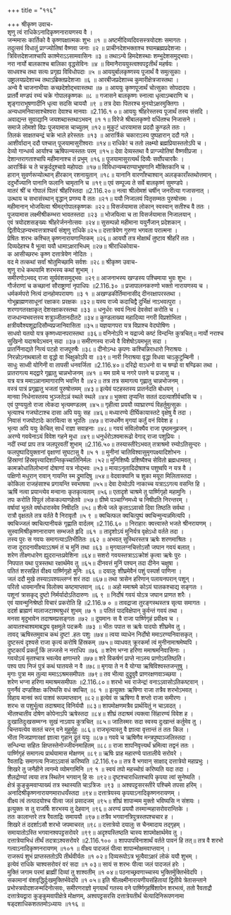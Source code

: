 +++
title = "११६"

+++
श्रीकृष्ण उवाच-  
शृणु त्वं राधिकेऽनादिकृष्णनारायणस्य वै ।  
जन्ममासः कार्तिको वै कृष्णपक्षात्मकः शुभः ॥१ ॥
अष्टमीदिव्यदिवसस्त्रयोदशः समागतः ।  
तदुत्सवं विधातुं प्राग्ज्योतिषां वैष्णवा जनाः ॥२ ॥
प्राचीनदेशभक्ताश्च श्यामब्रह्मप्रदेशजाः ।  
त्रिवित्तदेशजाश्चापि काश्मेराऽऽसामवासिनः ॥३ ॥
तथाऽन्ये हिमदेशस्थाः शम्भुदेशसमुद्भवाः।  
नरा नार्यो बालकाश्च बालिका वृद्धसेविनः ॥४ ॥
विमानैराययुस्त्वश्वपट्टतीर्थं महर्षयः ।  
साधवश्च तथा सत्यः प्रगृह्य विविधोपदाः ॥५ ॥
आययुर्बालकृष्णस्य पूजार्थं वै समुत्सुकाः ।  
उष्ट्रालयप्रदेशाच्च तथाऽब्रिक्तप्रदेशजाः ॥६ ॥
आरबीजप्रदेशाच्च कुमारीक्षेत्रजास्तथा ।  
अन्ये वै चाजनाभीयाः कच्छदेशोद्भवास्तथा ॥७ ॥
आययुः कृष्णपूजार्थं चोत्सुकाः सोपदादयः ।  
प्रातर्वै मण्डपं रम्यं चक्रे गोपालकृष्णकः ॥८ ॥
गजासने बालकृष्णः स्नात्वा धृत्वाऽम्बराणि च ।  
शृङ्गाराभूषणादीनि धृत्वा सदसि चाययौ ॥९ ॥
तत्र देवाः पितरश्च मुनयोऽक्षरमुक्तिगाः ।  
अन्यधामनिवासाश्चेश्वरा देवाश्च मानवाः ॥2.116.१ ०॥
आययुः श्रीहरेस्तस्य पूजार्थं तस्य संसदि ।  
अवाद्यन्त सुवाद्यानि जयशब्दास्तथाऽभवन् ॥१ १॥
विरेजे श्रीबालकृष्णो वर्धितश्च निजासने ।  
समाजे लोमशो विप्रः पूजयामास चाच्युतम् ॥१२॥
मुकुटं धारयामास प्रददौ कुण्डले ततः ।  
तिलकं साक्षतचन्द्रं चक्रे भाले हरेस्ततः ॥१३ ॥
आरार्त्रिकं चकाराऽस्य पुष्पहारान् ददौ गले ।  
आशीर्वादान् ददौ पश्चात् पूजयामासुरीश्वराः ॥१४॥
राधिके! च ततो लक्ष्म्यो ब्रह्मप्रियास्ततोऽपि च ।  
देव्यो गान्धर्व्य आर्याश्च ऋषिपत्न्यस्ततः परम् ॥१५॥
देवा देव्यस्तथा वै प्राग्ज्योतिषां वैष्णवीप्रजा ।  
देशान्तरागताश्चापि महीमानाश्च तं प्रभुम् ॥१६॥
पूजयामासुरत्यर्थं दिव्यैः सर्वोपचारकैः ।  
आरार्त्रिकं च ते चक्रुर्ददुश्चाग्रे महोपदाः ॥१७॥
विविधान्यम्बराण्याभूषणानि मौक्तिकानि च ।  
हारान् सुवर्णरूप्योत्थान् हीरकान् रशनायुतान् ॥१८॥
यानानि वारणाँश्चाश्वान् अलङ्काराँस्तथोत्तमान् ।  
ददुर्भोज्यानि पानानि फलानि चामृतानि च ॥१९॥
एवं सम्पूज्य ते सर्वे बालकृष्णं सुमण्डपे ।  
मातरं श्रीं च गोपालं पितरं श्रीहरिस्तदा ॥2.116.२०॥
नत्वा श्रीलोमशं चर्षीन् जनरीत्या गजासनात् ।  
उत्थाय च सभासंस्थान् वृद्धान् प्रणम्य वै ततः ॥२१॥
ययौ निजालयं पितृसम्मतः पुरुषोत्तमः ।  
महीमानान् भोजयित्वा श्रीमद्गोपालकृष्णकः ॥२२॥
विसर्जयामास लोकान् स्वस्वान् सतीश्च वै ततः ।  
पूजयामास लक्ष्मीश्रीकम्भरा भावतस्तदा ॥२३ ॥
भोजयित्वा च ता विसर्जयामास निजालयान् ।  
एवं त्रयोदशसङ्ख्यः श्रीहरेर्जननोत्सवः ॥२४॥
सुसम्पन्नो महीमाना ययुर्नैजान् प्रदेशकान् ।  
द्वितीयेऽह्न्यभवत्तत्राश्चर्यं संशृणु राधिके॥२५॥
दत्तात्रेयेण गुरुणा भगवता परात्मना ।  
प्रेषितः शरभः कश्चित् कृष्णनारायणान्तिकम् ॥२६॥
आययौ तत्र मोक्षार्थं तुष्टाव श्रीहरिं ततः ।  
दिव्यदेहश्च वै भूत्वा ययौ धामाऽक्षराभिधम् ॥२७॥
श्रीराधिकोवाच-  
क आसीच्छरभः कृष्ण दत्तात्रेयेण नोदितः ।  
वद मे तत्कथां सर्वां श्रोतुमिच्छामि सर्वशः ॥२८॥
श्रीकृष्ण उवाच-  
शृणु राधे कथयामि शरभस्य कथां शुभाम् ।  
समीरणोऽभवद् राजा सूर्यवंशसमुद्भवः ॥२९॥
आजनाभस्य खण्डस्य पश्चिमाया भुवः शुभः ।  
गौर्जराणां च कच्छानां सौराष्ट्राणां नृपाधिपः ॥2.116.३० ॥
प्रजापालनकरुणो भक्तो नारायणस्य च ।  
धर्मकर्मपरो नित्यं दानहोमपरायणः ॥३ १ ॥
अखण्डकीर्तिमानासीद् दीनरक्षापरस्तथा ।  
गोभूब्राह्मणसाधूनां रक्षाकरः प्ररक्षकः ॥३२॥
यस्य राज्ये कदाचिद्वै दुर्भिक्षं नाऽभवत्पुरा ।  
शरणागतरक्षाकृत् देशरक्षाकरस्तथा ॥३३ ॥
धनुर्धरः स्वयं नित्यं देवसेवां करोति च ।  
राजधान्यभवत्तस्य शत्रुञ्जीतानदीतटे ॥३४॥
कुण्डलाख्या महादिव्या नगरी विप्रशोभिता ।  
क्षत्रीयवैश्यशूद्रादिसौम्यप्रजानिवासिता ॥३५॥
यज्ञयागपरा यत्र विप्राश्च वेदघोषिणः ।  
साधवो यतयो यत्र कृष्णध्यानपरास्तथा ॥३६॥
वनिनोऽपि न यद्राज्ये कष्टं विन्दन्ति कुत्रचित्॥
नार्यो नराश्च सुखिनो यदाश्रयेऽभवन् सदा ॥३७॥
समीरणस्य राज्ये वै विशेषोऽयमभूत् सदा ।  
प्रातर्निनाद्यते नित्यं पटहो राजपूरुषैः ॥३८॥
दीनोऽन्धः कृपणः कश्चिन्निराधारो निराश्रयः ।  
निरन्नोऽनाथबालो वा वृद्धो वा भिक्षुकोऽपि वा ॥३९॥
नारी निराश्रया वृद्धा विधवा चाऽकुटुम्बिनी ।  
साधुः साध्वी योगिनी वा तापसी धनवर्जिता ॥2.116.४०॥
दरिद्रो वाऽधनो वा च षण्ढो वा षण्ढिका तथा ।  
प्रातरागत्य मद्द्वारे गृह्णातु चान्नभोजनम् ॥४१ ॥
मम ग्रामे च नगरे पत्तने च प्रजासु च ।  
यत्र यत्र ममाऽन्नानामागाराणि भवन्ति वै ॥४२॥
तत्र तत्र समागत्य गृह्णातु चान्नभोजनम् ।  
वस्त्रं पात्रं प्रगृह्णातु भजतां पुरुषोत्तमम् ॥४३॥
इत्येवं पटहस्तस्य प्रातर्नदति बोधयन् ।  
मानवा निर्धनास्तस्य भुञ्जतेऽन्नं स्थले स्थले ॥४४॥
भुक्त्वा तृप्यन्ति सततं ददत्याशीर्वचांसि च ।  
एवं पुण्ययुतो राजा त्वेकदा भृत्यमण्डलम् ॥४५॥
गृहीत्वा प्रययौ व्याघ्रारण्यं विहर्तुमुत्सुकः ।  
भृत्याश्च गजघोटाश्च दासा अपि ययुः सह ॥४६॥
मध्यारण्ये दीर्घिकायास्तटे वृक्षेषु वै तदा ।  
निवासं गजघोटादेः कारयित्वा स भूपतिः ॥४७॥
राजधर्मेण मृगयां कर्तुं वनं विवेश ह ।  
भृत्या अपि ययुः केचित् सार्धं राज्ञा सवाहनाः ॥४८॥
गवयं संविलोक्यैव राजा पृष्ठमनुव्रजन् ।  
अरण्ये गवयेनाऽयं विवेश गहने मुधा ॥४९॥
धनुर्धरोऽश्वमारूढो वेगाद् राजा पशुप्रियः ।  
नदीं रम्यां प्राप तत्र जलपूरवतीं शुभाम् ॥2.116.५०॥
तस्यास्तीरेऽभवत् तत्राश्रमो रम्योऽतिसुन्दरः ।  
फलपुष्पादियुक्तानां वृक्षाणां सुघटासु वै ॥५ १ ॥
मुनीनां चातिविश्वासुमृगपक्ष्यादिशोभनः ।  
हिंस्राणां हिंस्रवृत्त्यादिशान्तिकृच्चातिनिर्मलः ।५२॥
मुनिशिष्यैः प्रशिष्यैश्च सेवितो ब्रह्मधामवत् ।  
कामक्रोधातिलोभानां दोषाणां यत्र नोद्भवः ॥५३॥
मायाऽनृतादिदोषाश्च पशुष्वपि न यत्र वै ।  
पक्षिणो मधुरान् रावान् गायन्ति स्म द्रुमादिषु ॥५४॥
वेदवाक्यानि च शुका मयूरा मिलितास्तदा ।  
कोकिला राजहंसाश्च प्रगायन्ति स्वभाषया ॥५५॥
देवा देव्योऽपि नाकाच्च यत्राऽऽगत्य वसन्ति हि ।  
ऋषिं नत्वा प्रयान्त्येव मन्वानाः कृतकृत्यताम् ॥५६॥
एतादृशे चाश्रमे तु पार्ष्णिगृहो महामुनिः ।  
तपः करोति विपुलं लोककल्याणहेतवे ॥५७॥
ग्रीष्मे पञ्चाग्निमध्ये च निषीदति निरन्तरम् ।  
वर्षायां भूतले वर्षाधारास्वेव निषीदति ॥५८॥
शैत्ये जले कृताऽऽवासो दिवा तिष्ठति सर्वथा ।  
रात्रौ वृक्षतले तत्र वर्तते वै निरावृतौ ॥५ ९ ॥
क्वचित्फल क्वचित्पुष्पं क्वचिन्मुन्यन्नमित्यपि ।  
क्वचिज्जलं क्वचित्पानीयकं गृह्णाति वार्दलम् ॥2.116.६० ॥
निराहारः क्वत्त्वास्ते भजते श्रीनरायणम् ।  
सुस्वामिश्रीकृष्णनारायण सम्भजते हृदि ॥६१ ॥
तादृशोऽयं मुनिर्यत्र वृक्षेऽधो वर्तते तदा ।  
तस्य पुरः स गवयः समागत्याऽतिभीतितः ॥६२ ॥
अभवत् सुस्थिरस्तत्र ऋषेः शरणमाश्रितः ।  
राजा दूरादनावीक्ष्याऽऽश्रमं तं च मुनिं तथा ॥६३ ॥
मृगयालग्नचित्तोऽसौ जघान गवयं बलात् ।  
शरेण तीक्ष्णधारेण ह्युदरान्तःप्रवेशिना ॥६४॥
सशरो गवयस्तत्राऽऽक्रोशं कृत्वा ऋषेः पुरः ।  
निपपात यथा पुत्रस्तथा रक्षार्थमेव तु ॥६५॥
दीनवत्तं मुनिं पश्यन् तदा दीनेन चक्षुषा ।  
पतितं शरसहितं वीक्ष्य पार्ष्णिगृहो मुनिः ॥६६ ॥
दयालुः शीघ्रमेवैनं पशुं पस्पर्श पाणिना ।  
जलं ददौ मुखे तस्याऽपश्यल्लग्नं शरं तदा ॥६७॥
तथा त्रासेन हरिणान् पलायनपरान् पशून् ।  
परितो धावमानाँश्च विलोक्य कष्टमाप्तवान् ॥६८ ॥
अहो ममाश्रमे कोऽयं घातकश्चाद्य सङ्गतः ।  
पशूनां त्रासकृद् दुष्टो निर्मर्यादोऽतिदारुणः ॥६ ९ ॥
निर्दोषं गवयं योऽत्र जघान प्राणत शरैः ।  
एवं यावन्मुनिश्रेष्ठो विचारं प्रकरोति हि ॥2.116.७ ० ॥
तावद्राजा तुरङ्गस्थस्तत्र सृत्या समागतः ।  
ददर्श ब्राह्मणं मालाजटाश्मश्रुधरं शुभम् ॥७ १ ॥
पतितं पादविक्षेपान् कुर्वन्तं गवयं तथा ।  
मनसा मृदुभावेन तदाश्रमप्रसङ्गतः ॥७२ ॥
दूयमानः स वै राजा पार्ष्णिगृहं प्रवीक्ष्य च ।  
आयातश्चाश्वमाबद्ध्य वृक्षमूले पदक्रमैः ॥७३ ॥
भीतः पपात स ऋषेः पादयोः शीघ्रमेव तु ।  
तावद् ऋषिस्तमुवाच कथं दुष्ट! .हतः पशुः ॥७४॥
त्वया व्याधेन निर्दोषो ममाऽरण्यनिवासकृत् ।  
दुष्टस्त्वं दृश्यसे राजा कृत्यं करोषि हिंस्रकम् ॥७५॥
व्याधवत् क्रूरकर्मा त्वं मुनीनामाश्रमेष्वपि ।  
दुष्टकार्यं प्रकर्तुं किं लज्जसे न नराधिप ॥७६ ॥
शरेण भग्ना हरिणा ममाश्रमनिवासिनाः ।  
गवयोऽयं मृतश्चात्र भवत्येव क्षणान्तरे ॥७७॥
शरे विकर्षणं प्राप्ते नाऽस्य प्राणोऽवतिष्ठति।  
पश्य पाप निजं पुत्रं कथं घातयसे न वै ॥७८॥
मृगया ते न वै योग्या ऋषिविश्वस्तजन्तुषु ।  
मृगाः पुत्रा मम तुल्या ममाऽऽश्रमसमीपतः ॥७९॥
तव भीत्या दुद्रुवुवै प्राणरक्षणवाञ्च्छया ।  
शरेण भग्ना हरिणा ममाश्रमसमीपतः ॥2.116.८०॥
शरभो भव राजेन्द्र! वनाऽऽवासोऽतिकष्टवान् ।  
पुनर्नैवं दण्डशिक्षः करिष्यसि वधं क्वचित् ॥८ १ ॥
इत्युक्तः ऋषिणा राजा तत्रैव शरभोऽभवत् ।  
विहाय मानवं रूपं पाशवं रूपमाप्तवान् ॥८२॥
इत्येवं स ऋषिणा वै शप्तो राजा समीरणः ।  
शरभः स पशुर्भूत्वा तदाश्रमाद् विनिर्ययौ ॥८३॥
शापमोक्षणमत्रैव प्रार्थयितुं न चाऽवदत् ।  
भीतश्चातीव दोषेण कोपेनाऽपि ऋषेस्तदा ॥८४॥
शीघ्रं तदाश्रमं त्यक्त्वा सिंहारण्यं विवेश ह ।  
दुःखातिदुःखसम्मग्नः सुखं नाऽवाप कुत्रचित् ॥८५॥
जातिस्मरः सदा स्वस्य दुःखान्तं कर्तुमेव तु ।  
चिन्तयत्येव सततं चरन् वने मुहुर्मुहुः ॥८६॥
राजभृत्यास्तु वै ज्ञात्वा वृत्तान्तं तं ततः किल ।  
भीता निजप्राणारक्षां ज्ञात्वा गृहान् द्रुतं ययुः ॥८७॥
गवये च ऋषिणैव मन्त्रपुष्पाञ्जलिस्तदा ।  
सन्धिन्या सहितः क्षिप्तस्तेनोज्जीवनमाहितम् ॥८८॥
राजा शापनिवृत्त्यर्थं भ्रमित्वा तद्वनं ततः ।  
पार्ष्णिगृहं समागत्य प्रार्थयामास मोक्षणम् ॥८९॥
ऋषिः प्राह महारण्ये पातालीये सरोवरे ।  
रैवताद्रिः समागत्य निजाऽऽवासं करिष्यति ॥2.116.९०॥
तत्र वै भगवान् साक्षाद् दत्तात्रेयो महाप्रभुः ।  
शिखरे तु जनैहीने त्वगम्ये व्योमगामिनि ॥९ १ ॥
स्वयं तपो महच्चोग्रं करिष्यति यदा तदा ।  
शैलद्रोण्यां त्वया तत्र स्थितेन भगवान् हि सः ॥९२॥
दृष्टश्चाराधितश्चापि कृपया त्वां सुनेष्यति ।  
क्षेत्रं कुङ्कुमवाप्याख्यं तत्र स्थास्यति चाऽत्रिजः ॥९३ ॥
अश्वपट्टसरस्तीरे पश्चिमे तपसा हरिम् ।  
अनादिश्रीकृष्णनारायणमाराधयँस्तदा ॥९४॥
दत्तात्रेयस्य कृपयाऽनादिकृष्णनरायणम् ।  
वीक्ष्य त्वं तत्पादयोश्च पीत्वा जलं प्रसादजम् ॥९५॥
शीघ्रं शापान्मम मुक्तो भविष्यसि न संशयः ।  
इत्युक्तः स तु राजर्षिः शरभस्य तु देहवान् ॥९६॥
अरण्यं प्रययौ तस्मान्महासरोवरान्तिके ।  
ततः कालान्तरे तत्र रैवताद्रिः समाययौ ॥९७॥
तत्रैव भगवानत्रिपुत्रस्तपश्चचार ह ।  
शिखरे तं ददर्शाऽसौ शरभो जपमाचरत् ॥९८॥
दत्तात्रेयो दयालुः स चैनमादाय तद्गृहम् ।  
समायातोऽस्ति भगवानश्वपट्टसरोवरे ॥९९॥
अदृश्यस्तिष्ठति चास्य शापमोक्षार्थमेव तु ।  
दत्तात्रेयाभिधं तीर्थं तदत्राऽश्वसरोवरे ॥2.116.१०० ॥
शापपापविनाशार्थं वर्तते पावनं हि तत्॥
तत्र वै शरभो गत्वाऽनादिकृष्णनरायणम् ॥१०१ ॥
वीक्ष्य पादजलं पीत्वा शापान्मोक्षमवाप्तवान् ।  
राजरूपं शुभं प्राप्तस्ततोऽपि तीर्थवीर्यतः ॥१ ०२॥
दिव्यरूपोऽत्र भूत्वैवाऽक्षरं लोकं ययौ शुभम् ।  
इत्येवं राधिके चाश्वसरोवरं वरं सदा ॥१ ०३॥
सायं स शरभः पीत्वा जलं पादजलं हरेः ।  
मुक्तिं जगाम परमां ब्राह्मीं दिव्यां तु शाश्वतीम् ॥१ ०४॥
पठनाच्छ्रवणाच्चास्य भुक्तिर्मुक्तिर्भवेदपि ।  
सकामानां वंशवृद्धिर्दुःखमुक्तिर्भवेदपि ॥१ ०५॥
इति श्रीलक्ष्मीनारायणीयसंहितायां द्वितीये त्रेतासन्ताने प्रभोस्त्रयोदशजन्मदिनोत्सवः, समीरणराज्ञो मृगयार्थं गतस्य वने पार्ष्णिगृहर्षिशापेन शरभत्वं, ततो रैवताद्रौ दत्तात्रेयद्वारा कुङ्कुमवापीक्षेत्रे मोक्षणम्, अश्वपट्टसरसि दत्तात्रेयतीर्थं चेत्यादिनिरूपणनामा षड्दशाधिकशततमोऽध्यायः ॥११६ ॥
    
